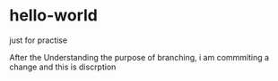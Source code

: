 # hello-world
just for practise

After the Understanding the purpose of branching, i am commmiting a change and this is discrption
